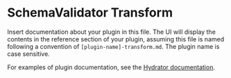 # SchemaValidator Transform

Insert documentation about your plugin in this file.
The UI will display the contents in the reference section of your plugin,
assuming this file is named following a convention of ``[plugin-name]-transform.md``.
The plugin name is case sensitive.

For examples of plugin documentation, see the
[Hydrator documentation](https://github.com/caskdata/hydrator-plugins/tree/develop/core-plugins/docs).